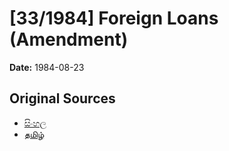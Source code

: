 # [33/1984] Foreign Loans (Amendment)

**Date:** 1984-08-23

## Original Sources

- [සිංහල](https://documents.gov.lk/view/acts/1984/8/33-1984_S.pdf)
- [தமிழ்](https://documents.gov.lk/view/acts/1984/8/33-1984_T.pdf)
